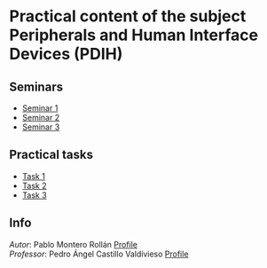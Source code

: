 # Practical content of the subject Peripherals and Human Interface Devices (PDIH)
## Seminars
* [Seminar 1](./Seminars/Seminar-1)
* [Seminar 2](./Seminars/Seminar-2)
* [Seminar 3](./Seminars/Seminar-3)

## Practical tasks
* [Task 1](./Tasks/Task-1)
* [Task 2](./Tasks/Task-2)
* [Task 3](./Tasks/Task-3)

## Info
_Autor_: Pablo Montero Rollán [Profile](https://github.com/pabmonrol)\
_Professor_: Pedro Ángel Castillo Valdivieso [Profile](https://github.com/pacastillo)
